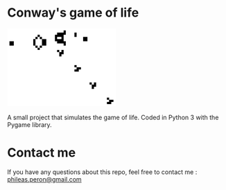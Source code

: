# Conway's game of life

![game of life example](Gospers_glider_gun.gif)

A small project that simulates the game of life.
Coded in Python 3 with the Pygame library.

# Contact me

If you have any questions about this repo, feel free to contact me : phileas.peron@gmail.com
